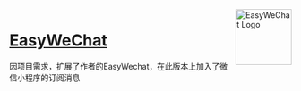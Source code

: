 <img align="right" width="100" src="https://user-images.githubusercontent.com/1472352/49656357-1e874080-fa78-11e8-80ea-69e2103345cf.png" alt="EasyWeChat Logo"/>

<h1 align="left"><a href="https://www.easywechat.com">EasyWeChat</a></h1>

因项目需求，扩展了作者的EasyWechat，在此版本上加入了微信小程序的订阅消息
